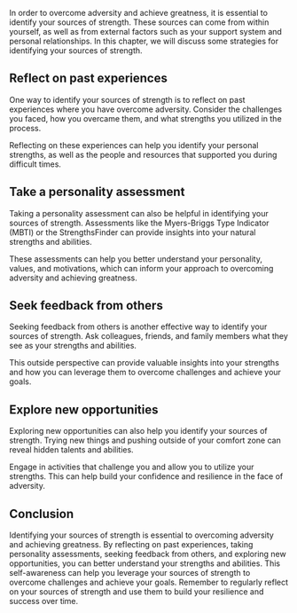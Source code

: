
In order to overcome adversity and achieve greatness, it is essential to identify your sources of strength. These sources can come from within yourself, as well as from external factors such as your support system and personal relationships. In this chapter, we will discuss some strategies for identifying your sources of strength.

Reflect on past experiences
---------------------------

One way to identify your sources of strength is to reflect on past experiences where you have overcome adversity. Consider the challenges you faced, how you overcame them, and what strengths you utilized in the process.

Reflecting on these experiences can help you identify your personal strengths, as well as the people and resources that supported you during difficult times.

Take a personality assessment
-----------------------------

Taking a personality assessment can also be helpful in identifying your sources of strength. Assessments like the Myers-Briggs Type Indicator (MBTI) or the StrengthsFinder can provide insights into your natural strengths and abilities.

These assessments can help you better understand your personality, values, and motivations, which can inform your approach to overcoming adversity and achieving greatness.

Seek feedback from others
-------------------------

Seeking feedback from others is another effective way to identify your sources of strength. Ask colleagues, friends, and family members what they see as your strengths and abilities.

This outside perspective can provide valuable insights into your strengths and how you can leverage them to overcome challenges and achieve your goals.

Explore new opportunities
-------------------------

Exploring new opportunities can also help you identify your sources of strength. Trying new things and pushing outside of your comfort zone can reveal hidden talents and abilities.

Engage in activities that challenge you and allow you to utilize your strengths. This can help build your confidence and resilience in the face of adversity.

Conclusion
----------

Identifying your sources of strength is essential to overcoming adversity and achieving greatness. By reflecting on past experiences, taking personality assessments, seeking feedback from others, and exploring new opportunities, you can better understand your strengths and abilities. This self-awareness can help you leverage your sources of strength to overcome challenges and achieve your goals. Remember to regularly reflect on your sources of strength and use them to build your resilience and success over time.

